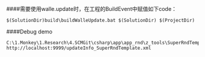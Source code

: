 ﻿####需要使用walle.update时，在工程的BuildEvent中赋值如下code：
	
	$(SolutionDir)build\buildWalleUpdate.bat $(SolutionDir) $(ProjectDir)

####Debug demo

	C:\1.Monkey\1.Research\4.SCMGit\csharp\app\app_rnd\z_tools\SuperRndTemplate\bin\Debug\SuperRndTemplate.exe http://localhost:9999/updateInfo_SuperRndTemplate.xml

